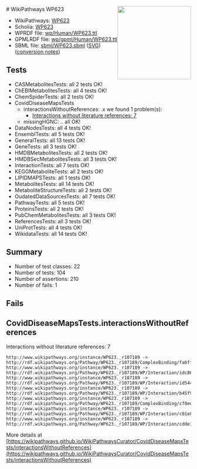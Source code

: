 <img style="float: right; width: 200px" src="../logo.png" />
# WikiPathways WP623

* WikiPathways: [WP623](https://identifiers.org/wikipathways:WP623)
* Scholia: [WP623](https://scholia.toolforge.org/wikipathways/WP623)
* WPRDF file: [wp/Human/WP623.ttl](../wp/Human/WP623.ttl)
* GPMLRDF file: [wp/gpml/Human/WP623.ttl](../wp/gpml/Human/WP623.ttl)
* SBML file: [sbml/WP623.sbml](../sbml/WP623.sbml) ([SVG](../sbml/WP623.svg)) ([conversion notes](../sbml/WP623.txt))

## Tests
* CASMetabolitesTests: all 2 tests OK!
* ChEBIMetabolitesTests: all 4 tests OK!
* ChemSpiderTests: all 2 tests OK!
* CovidDiseaseMapsTests
    * interactionsWithoutReferences: .x we found 1 problem(s):
        * [Interactions without literature references: 7](#2e295935)
    * missingHGNC: .. all OK!
* DataNodesTests: all 4 tests OK!
* EnsemblTests: all 5 tests OK!
* GeneralTests: all 13 tests OK!
* GeneTests: all 3 tests OK!
* HMDBMetabolitesTests: all 2 tests OK!
* HMDBSecMetabolitesTests: all 3 tests OK!
* InteractionTests: all 7 tests OK!
* KEGGMetaboliteTests: all 2 tests OK!
* LIPIDMAPSTests: all 1 tests OK!
* MetabolitesTests: all 14 tests OK!
* MetaboliteStructureTests: all 2 tests OK!
* OudatedDataSourcesTests: all 7 tests OK!
* PathwayTests: all 5 tests OK!
* ProteinsTests: all 2 tests OK!
* PubChemMetabolitesTests: all 3 tests OK!
* ReferencesTests: all 3 tests OK!
* UniProtTests: all 4 tests OK!
* WikidataTests: all 14 tests OK!


## Summary

* Number of test classes: 22
* Number of tests: 104
* Number of assertions: 210
* Number of fails: 1

## Fails

<a name="2e295935" />

## CovidDiseaseMapsTests.interactionsWithoutReferences

Interactions without literature references: 7
```
http://www.wikipathways.org/instance/WP623._r107189 -> http://rdf.wikipathways.org/Pathway/WP623._r107189/ComplexBinding/fa6ff
http://www.wikipathways.org/instance/WP623._r107189 -> http://rdf.wikipathways.org/Pathway/WP623._r107189/WP/Interaction/idc86b05fa
http://www.wikipathways.org/instance/WP623._r107189 -> http://rdf.wikipathways.org/Pathway/WP623._r107189/WP/Interaction/id544f1122
http://www.wikipathways.org/instance/WP623._r107189 -> http://rdf.wikipathways.org/Pathway/WP623._r107189/WP/Interaction/b45f9
http://www.wikipathways.org/instance/WP623._r107189 -> http://rdf.wikipathways.org/Pathway/WP623._r107189/ComplexBinding/cf0ee
http://www.wikipathways.org/instance/WP623._r107189 -> http://rdf.wikipathways.org/Pathway/WP623._r107189/WP/Interaction/c01e8
http://www.wikipathways.org/instance/WP623._r107189 -> http://rdf.wikipathways.org/Pathway/WP623._r107189/WP/Interaction/cdde1
```

More details at [https://wikipathways.github.io/WikiPathwaysCurator/CovidDiseaseMapsTests/interactionsWithoutReferences](https://wikipathways.github.io/WikiPathwaysCurator/CovidDiseaseMapsTests/interactionsWithoutReferences)

